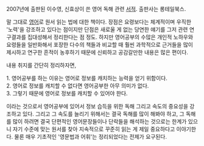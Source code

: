2007년에 출판된 이수영, 신효상이 쓴 영어 독해 관련 [서적](%EC%84%9C%EC%A0%81.md). 출판사는 롱테일북스.

말 그대로 [영어](%EC%98%81%EC%96%B4.md)로 원서 읽는 법에 대한 책이다. 장점은 요령보다는 체계적이며 우직한
'노력'을 강조하고 있다는 점이지만 단점은 새로울 게 없는 당연한 얘기를 그저 관련 연구결과를 집대성해서 정리한다는 점 정도. 하지만
영어공부의 수많은 개인적 노하우와 요령들을 일반화해서 포장한 다수의 책들과 비교할 때 훨씬 과학적으로 근거들을 많이 제시하고 연구한 흔적이
농후하기 때문에 신뢰하고 공감갈만한 내용은 많은 편이다.

내용 취지를 간단히 정리하자면,

1\. 영어공부를 하는 이유는 영어로 정보를 캐치하는 능력을 얻기 위함이다.  
2\. 영어로 정보를 캐치할 수 없다면 영어공부한 아무 의미가 없다.  
3\. 그렇기 때문에 영어로 정보를 캐치할 수 있어야 한다.

이라는 것으로서 영어공부에 있어서 정보 습득을 위한 독해 그리고 속도의 중요성을 강조하고 있다. 그리고 그 속도를 늘리기 위해서는 결국
독해를 많이 해봐야 하고, 그 독해를 많이 하려면 결국 단편적인 영어문장들이나 단락들을 해석하는 것으로는 한계가 있으니 자기 수준에 맞는
원서를 찾아 지속적으로 꾸준히 읽는 게 제일 중요하다고 이야기한다. 물론 매우 기초적인 '영문법과 어휘'는 정리되었다는 전제가 요구된다.

